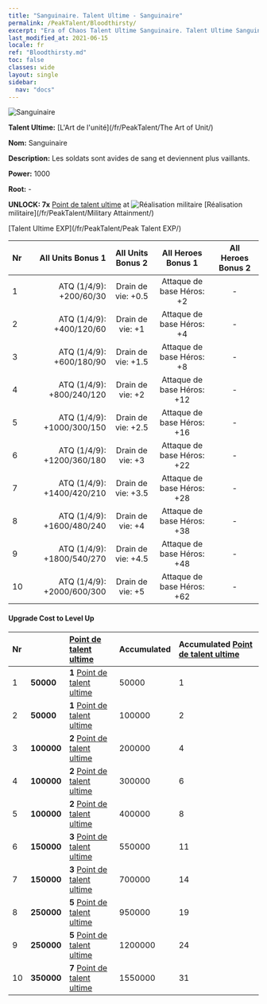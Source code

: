 ```yaml
---
title: "Sanguinaire. Talent Ultime - Sanguinaire"
permalink: /PeakTalent/Bloodthirsty/
excerpt: "Era of Chaos Talent Ultime Sanguinaire. Talent Ultime Sanguinaire. Sanguinaire"
last_modified_at: 2021-06-15
locale: fr
ref: "Bloodthirsty.md"
toc: false
classes: wide
layout: single
sidebar:
  nav: "docs"
---
```


  ![Sanguinaire](/images/pt/talent_2005.png)

  **Talent Ultime:** [L'Art de l'unité](/fr/PeakTalent/The Art of Unit/)

  **Nom:** Sanguinaire

  **Description:** Les soldats sont avides de sang et deviennent plus vaillants.

  **Power:** 1000

  **Root:** -

  **UNLOCK: 7x** [Point de talent ultime](/ItemsFR/con_934/) at ![Réalisation militaire](/images/pt/talent_2006.png) [Réalisation militaire](/fr/PeakTalent/Military Attainment/)

  [Talent Ultime EXP](/fr/PeakTalent/Peak Talent EXP/)

  | Nr | All Units Bonus 1 | All Units Bonus 2 | All Heroes Bonus 1 | All Heroes Bonus 2 |
  |:---|--------------:|:-------------:|:-------------:|:-------------:|
  | 1 | ATQ (1/4/9): +200/60/30 | Drain de vie: +0.5 | Attaque de base Héros: +2 | - |
  | 2 | ATQ (1/4/9): +400/120/60 | Drain de vie: +1 | Attaque de base Héros: +4 | - |
  | 3 | ATQ (1/4/9): +600/180/90 | Drain de vie: +1.5 | Attaque de base Héros: +8 | - |
  | 4 | ATQ (1/4/9): +800/240/120 | Drain de vie: +2 | Attaque de base Héros: +12 | - |
  | 5 | ATQ (1/4/9): +1000/300/150 | Drain de vie: +2.5 | Attaque de base Héros: +16 | - |
  | 6 | ATQ (1/4/9): +1200/360/180 | Drain de vie: +3 | Attaque de base Héros: +22 | - |
  | 7 | ATQ (1/4/9): +1400/420/210 | Drain de vie: +3.5 | Attaque de base Héros: +28 | - |
  | 8 | ATQ (1/4/9): +1600/480/240 | Drain de vie: +4 | Attaque de base Héros: +38 | - |
  | 9 | ATQ (1/4/9): +1800/540/270 | Drain de vie: +4.5 | Attaque de base Héros: +48 | - |
  | 10 | ATQ (1/4/9): +2000/600/300 | Drain de vie: +5 | Attaque de base Héros: +62 | - |


#### Upgrade Cost to Level Up

  | Nr | <i class="fas fa-coins"/> | [Point de talent ultime](/ItemsFR/con_934/) | Accumulated <i class="fas fa-coins"/> | Accumulated [Point de talent ultime](/ItemsFR/con_934/) |
  |:---|:--------------|:-------------|:-------------|:-------------|
  | 1 | **50000** | **1** [Point de talent ultime](/ItemsFR/con_934/) | 50000 | 1 |
  | 2 | **50000** | **1** [Point de talent ultime](/ItemsFR/con_934/) | 100000 | 2 |
  | 3 | **100000** | **2** [Point de talent ultime](/ItemsFR/con_934/) | 200000 | 4 |
  | 4 | **100000** | **2** [Point de talent ultime](/ItemsFR/con_934/) | 300000 | 6 |
  | 5 | **100000** | **2** [Point de talent ultime](/ItemsFR/con_934/) | 400000 | 8 |
  | 6 | **150000** | **3** [Point de talent ultime](/ItemsFR/con_934/) | 550000 | 11 |
  | 7 | **150000** | **3** [Point de talent ultime](/ItemsFR/con_934/) | 700000 | 14 |
  | 8 | **250000** | **5** [Point de talent ultime](/ItemsFR/con_934/) | 950000 | 19 |
  | 9 | **250000** | **5** [Point de talent ultime](/ItemsFR/con_934/) | 1200000 | 24 |
  | 10 | **350000** | **7** [Point de talent ultime](/ItemsFR/con_934/) | 1550000 | 31 |
